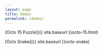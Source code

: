 ```yaml
---
layout: page
title: Demos
permalink: /demos/
---
```


[Octo 15 Puzzle]({{ site.baseurl }}octo-15.html)

[Octo Snake]({{ site.baseurl }}octo-snake)
